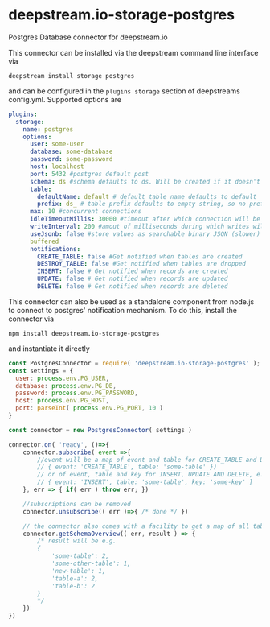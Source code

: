# deepstream.io-storage-postgres
Postgres Database connector for deepstream.io

This connector can be installed via the deepstream command line interface via
```
deepstream install storage postgres
```

and can be configured in the `plugins storage` section of deepstreams config.yml. Supported options are

```yaml
plugins:
  storage:
    name: postgres
    options:
      user: some-user
      database: some-database
      password: some-password
      host: localhost
      port: 5432 #postgres default post
      schema: ds #schema defaults to ds. Will be created if it doesn't exist
      table:
        defaultName: default # default table name defaults to default
        prefix: ds_ # table prefix defaults to empty string, so no prefix
      max: 10 #concurrent connections
      idleTimeoutMillis: 30000 #timeout after which connection will be cut
      writeInterval: 200 #amout of milliseconds during which writes will be
      useJsonb: false #store values as searchable binary JSON (slower)
      buffered
      notifications:
        CREATE_TABLE: false #Get notified when tables are created
        DESTROY_TABLE: false #Get notified when tables are dropped
        INSERT: false # Get notified when records are created
        UPDATE: false # Get notified when records are updated
        DELETE: false # Get notified when records are deleted
```

This connector can also be used as a standalone component from node.js to connect to postgres' notification mechanism. To do this, install the connector via

```
npm install deepstream.io-storage-postgres
```

and instantiate it directly

```javascript
const PostgresConnector = require( 'deepstream.io-storage-postgres' );
const settings = {
  user: process.env.PG_USER,
  database: process.env.PG_DB,
  password: process.env.PG_PASSWORD,
  host: process.env.PG_HOST,
  port: parseInt( process.env.PG_PORT, 10 )
}

const connector = new PostgresConnector( settings )

connector.on( 'ready', ()=>{
    connector.subscribe( event =>{
        //event will be a map of event and table for CREATE_TABLE and DESTROY_TABLE
        // { event: 'CREATE_TABLE', table: 'some-table' })
        // or of event, table and key for INSERT, UPDATE AND DELETE, e.g.
        // { event: 'INSERT', table: 'some-table', key: 'some-key' }
    }, err => { if( err ) throw err; })

    //subscriptions can be removed
    connector.unsubscribe(( err )=>{ /* done */ })

    // the connector also comes with a facility to get a map of all tables and the numbers of items within
    connector.getSchemaOverview(( err, result ) => {
        /* result will be e.g.
        {
            'some-table': 2,
            'some-other-table': 1,
            'new-table': 1,
            'table-a': 2,
            'table-b': 2
        }
        */
    })
})
```
